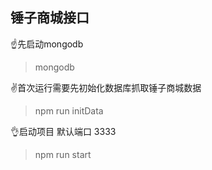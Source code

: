 ## 锤子商城接口

☝️先启动mongodb
> mongodb

✌️首次运行需要先初始化数据库抓取锤子商城数据
> npm run initData

👌启动项目 默认端口 3333
> npm run start